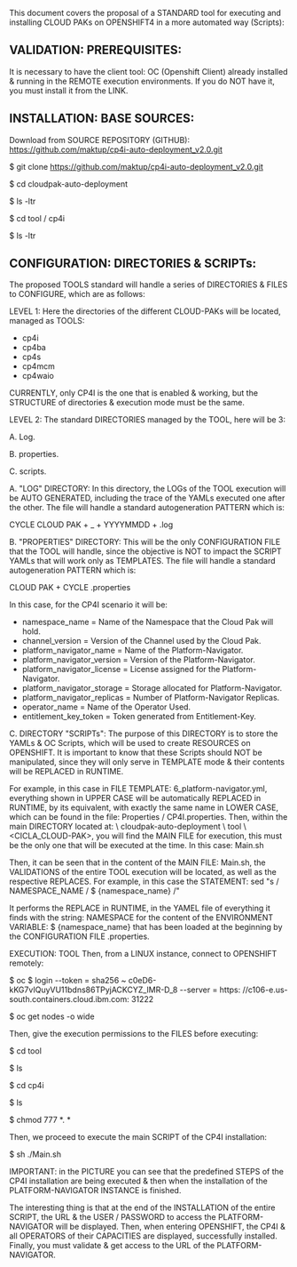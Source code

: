 
This document covers the proposal of a STANDARD tool for executing and installing CLOUD PAKs on OPENSHIFT4 in a more automated way (Scripts):

VALIDATION: PREREQUISITES:
-------------------------
It is necessary to have the client tool: OC (Openshift Client) already installed & running in the REMOTE execution environments. If you do NOT have it, you must install it from the LINK.


INSTALLATION: BASE SOURCES:
-------------------------
Download from SOURCE REPOSITORY (GITHUB): https://github.com/maktup/cp4i-auto-deployment_v2.0.git
 
$ git clone https://github.com/maktup/cp4i-auto-deployment_v2.0.git

$ cd cloudpak-auto-deployment

$ ls -ltr

$ cd tool / cp4i

$ ls -ltr


CONFIGURATION: DIRECTORIES & SCRIPTs:
------------------------------------
The proposed TOOLS standard will handle a series of DIRECTORIES & FILES to CONFIGURE, which are as follows:

LEVEL 1:
Here the directories of the different CLOUD-PAKs will be located, managed as TOOLS:

- cp4i
- cp4ba
- cp4s
- cp4mcm
- cp4waio


CURRENTLY, only CP4I is the one that is enabled & working, but the STRUCTURE of directories & execution mode must be the same.

LEVEL 2:
The standard DIRECTORIES managed by the TOOL, here will be 3:

A. Log.

B. properties.

C. scripts.


A. "LOG" DIRECTORY:
In this directory, the LOGs of the TOOL execution will be AUTO GENERATED, including the trace of the YAMLs executed one after the other.
The file will handle a standard autogeneration PATTERN which is:

CYCLE CLOUD PAK + _ + YYYYMMDD + .log


B. "PROPERTIES" DIRECTORY:
This will be the only CONFIGURATION FILE that the TOOL will handle, since the objective is NOT to impact the SCRIPT YAMLs that will work only as TEMPLATES.
The file will handle a standard autogeneration PATTERN which is:

CLOUD PAK + CYCLE .properties

In this case, for the CP4I scenario it will be:

- namespace_name = Name of the Namespace that the Cloud Pak will hold.
- channel_version = Version of the Channel used by the Cloud Pak.
- platform_navigator_name = Name of the Platform-Navigator.
- platform_navigator_version = Version of the Platform-Navigator.
- platform_navigator_license = License assigned for the Platform-Navigator.
- platform_navigator_storage = Storage allocated for Platform-Navigator.
- platform_navigator_replicas = Number of Platform-Navigator Replicas.
- operator_name = Name of the Operator Used.
- entitlement_key_token = Token generated from Entitlement-Key. 

C. DIRECTORY "SCRIPTs":
The purpose of this DIRECTORY is to store the YAMLs & OC Scripts, which will be used to create RESOURCES on OPENSHIFT.
It is important to know that these Scripts should NOT be manipulated, since they will only serve in TEMPLATE mode & their contents will be REPLACED in RUNTIME.

For example, in this case in FILE TEMPLATE: 6_platform-navigator.yml, everything shown in UPPER CASE will be automatically REPLACED in RUNTIME, by its equivalent, with exactly the same name in LOWER CASE, which can be found in the file: Properties / CP4I.properties.
Then, within the main DIRECTORY located at: \ cloudpak-auto-deployment \ tool \ <CICLA_CLOUD-PAK>, you will find the MAIN FILE for execution, this must be the only one that will be executed at the time.
In this case: Main.sh


Then, it can be seen that in the content of the MAIN FILE: Main.sh, the VALIDATIONS of the entire TOOL execution will be located, as well as the respective REPLACES.
For example, in this case the STATEMENT: sed "s / NAMESPACE_NAME / $ {namespace_name} /"

It performs the REPLACE in RUNTIME, in the YAMEL file of everything it finds with the string: NAMESPACE for the content of the ENVIRONMENT VARIABLE: $ {namespace_name} that has been loaded at the beginning by the CONFIGURATION FILE .properties.


EXECUTION: TOOL
Then, from a LINUX instance, connect to OPENSHIFT remotely:
  
$ oc $ login --token = sha256 ~ c0eD6-kKG7vIQuyVU11bdns86TPyjACKCYZ_lMR-D_8 --server = https: //c106-e.us-south.containers.cloud.ibm.com: 31222

$ oc get nodes -o wide

Then, give the execution permissions to the FILES before executing:

$ cd tool

$ ls

$ cd cp4i

$ ls

$ chmod 777 *. *

Then, we proceed to execute the main SCRIPT of the CP4I installation:

$ sh ./Main.sh


IMPORTANT: in the PICTURE you can see that the predefined STEPS of the CP4I installation are being executed & then when the installation of the PLATFORM-NAVIGATOR INSTANCE is finished.

The interesting thing is that at the end of the INSTALLATION of the entire SCRIPT, the URL & the USER / PASSWORD to access the PLATFORM-NAVIGATOR will be displayed.
Then, when entering OPENSHIFT, the CP4I & all OPERATORS of their CAPACITIES are displayed, successfully installed.
Finally, you must validate & get access to the URL of the PLATFORM-NAVIGATOR.

